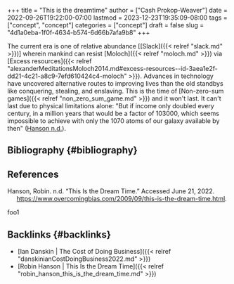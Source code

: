 +++
title = "This is the dreamtime"
author = ["Cash Prokop-Weaver"]
date = 2022-09-26T19:22:00-07:00
lastmod = 2023-12-23T19:35:09-08:00
tags = ["concept", "concept"]
categories = ["concept"]
draft = false
slug = "4d1a0eba-1f0f-4634-b574-6d66b7afa9b8"
+++

The current era is one of relative abundance [[Slack]({{< relref "slack.md" >}})] wherein mankind can resist [Moloch]({{< relref "moloch.md" >}}) via [Excess resources]({{< relref "alexanderMeditationsMoloch2014.md#excess-resources--id-3aea1e2f-dd21-4c21-a8c9-7efd610424c4-moloch" >}}). Advances in technology have uncovered alternative routes to improving lives than the old standbys like conquering, stealing, and enslaving. This is the time of [Non-zero-sum games]({{< relref "non_zero_sum_game.md" >}}) and it won't last. It can't last due to physical limitations alone: "But if income only doubled every century, in a million years that would be a factor of 103000, which seems impossible to achieve with only the 1070 atoms of our galaxy available by then" (<a href="#citeproc_bib_item_1">Hanson n.d.</a>).


## Bibliography {#bibliography}

## References

<style>.csl-entry{text-indent: -1.5em; margin-left: 1.5em;}</style><div class="csl-bib-body">
  <div class="csl-entry"><a id="citeproc_bib_item_1"></a>Hanson, Robin. n.d. “This Is the Dream Time.” Accessed June 21, 2022. <a href="https://www.overcomingbias.com/2009/09/this-is-the-dream-time.html">https://www.overcomingbias.com/2009/09/this-is-the-dream-time.html</a>.</div>
</div>

foo1


## Backlinks {#backlinks}

-   [Ian Danskin | The Cost of Doing Business]({{< relref "danskinianCostDoingBusiness2022.md" >}})
-   [Robin Hanson | This Is the Dream Time]({{< relref "robin_hanson_this_is_the_dream_time.md" >}})
